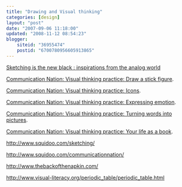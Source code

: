 ```yaml
---
title: "Drawing and Visual thinking"
categories: [design]
layout: "post"
date: "2007-09-06 11:18:00"
updated: "2008-11-12 08:54:23"
blogger:
    siteid: "36955474"
    postid: "6700780956605913865"
---
```


<a href='http://www.adaptivepath.com/blog/2008/09/08/sketching-is-the-new-black-inspirations-from-the-analog-world/'>Sketching is the new black : inspirations from the analog world</a>

<a href='http://communicationnation.blogspot.com/2005/12/visual-thinking-practice-draw-stick.html'>Communication Nation: Visual thinking practice: Draw a stick figure</a>.

<a href='http://communicationnation.blogspot.com/2005/12/visual-thinking-practice-icons.html#113408841579697868'>Communication Nation: Visual thinking practice: Icons</a>.

<a href='http://communicationnation.blogspot.com/2005/10/visual-thinking-practice-expressing.html'>Communication Nation: Visual thinking practice: Expressing emotion</a>.

<a href='http://communicationnation.blogspot.com/2005/11/visual-thinking-practice-turning-words.html'>Communication Nation: Visual thinking practice: Turning words into pictures</a>.

<a href='http://communicationnation.blogspot.com/2005/11/visual-thinking-practice-your-life-as.html'>Communication Nation: Visual thinking practice: Your life as a book</a>.

http://www.squidoo.com/sketching/

http://www.squidoo.com/communicationnation/

http://www.thebackofthenapkin.com/

http://www.visual-literacy.org/periodic_table/periodic_table.html

